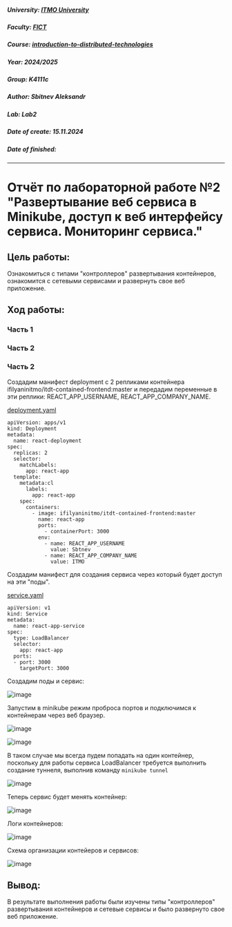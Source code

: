 ##### University: [ITMO University](https://itmo.ru/ru/)
##### Faculty: [FICT](https://fict.itmo.ru)
##### Course: [introduction-to-distributed-technologies](https://itmo-ict-faculty.github.io/introduction-to-distributed-technologies)
##### Year: 2024/2025
##### Group: K4111с
##### Author: Sbitnev Aleksandr
##### Lab: Lab2
##### Date of create: 15.11.2024
##### Date of finished: 

***

# Отчёт по лабораторной работе №2 "Развертывание веб сервиса в Minikube, доступ к веб интерфейсу сервиса. Мониторинг сервиса."


## **Цель работы:** 
Ознакомиться с типами "контроллеров" развертывания контейнеров, ознакомится с сетевыми сервисами и развернуть свое веб приложение.


## **Ход работы:**
### Часть 1


### Часть 2


### Часть 2

Cоздадим манифест deployment с 2 репликами контейнера ifilyaninitmo/itdt-contained-frontend:master и передадим переменные в эти реплики: REACT_APP_USERNAME, REACT_APP_COMPANY_NAME.

[deployment.yaml](deployment.yaml)
```
apiVersion: apps/v1
kind: Deployment
metadata:
  name: react-deployment
spec:
  replicas: 2
  selector:
    matchLabels:
      app: react-app
  template:
    metadata:cl
      labels:
        app: react-app
    spec:
      containers:
        - image: ifilyaninitmo/itdt-contained-frontend:master
          name: react-app
          ports:
            - containerPort: 3000
          env:
            - name: REACT_APP_USERNAME
              value: Sbtnev
            - name: REACT_APP_COMPANY_NAME
              value: ITMO
```

Создадим манифест для создания сервиса через который будет доступ на эти "поды".

[service.yaml](service.yaml)
```
apiVersion: v1
kind: Service
metadata:
  name: react-app-service
spec:
  type: LoadBalancer
  selector:
    app: react-app
  ports:
  - port: 3000
    targetPort: 3000
```

Создадим поды и сервис:

![image](https://github.com/user-attachments/assets/a1f6f050-de35-4fb3-a073-c6c4cbd156a6)

Запустим в minikube режим проброса портов и подключимся к контейнерам через веб браузер.

![image](https://github.com/user-attachments/assets/b6461162-a4a5-4936-8d0f-1e806d8b162a)

![image](https://github.com/user-attachments/assets/610d02dc-e110-4a8b-89e9-3fcde504866e)


В таком случае мы всегда пудем попадать на один контейнер, поскольку для работы сервиса LoadBalancer требуется выполнить создание туннеля, выполнив команду `minikube tunnel`

![image](https://github.com/user-attachments/assets/636b9193-b154-40bc-8999-2b157672da38)

Теперь сервис будет менять контейнер:

![image](https://github.com/user-attachments/assets/68dbb40f-3b65-47d0-917c-e33a2230b5cb)

Логи контейнеров:

![image](https://github.com/user-attachments/assets/409359dc-2e02-4e02-a596-6a8040c1d3e2)

Схема организации контейеров и сервисов:

![image](https://github.com/user-attachments/assets/e4b65b40-0d0a-4620-9bda-5f77e3325c52)


## **Вывод:** 
В результате выполнения работы были изучены типы "контроллеров" развертывания контейнеров и сетевые сервисы и было развернуто свое веб приложение.
